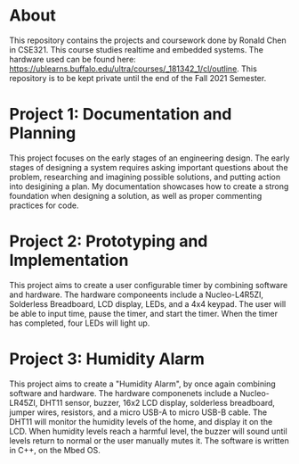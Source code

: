 About
=======
This repository contains the projects and coursework done by Ronald Chen in CSE321. This course studies realtime and embedded systems. The hardware used can be found here: https://ublearns.buffalo.edu/ultra/courses/_181342_1/cl/outline. This repository is to be kept private until the end of the Fall 2021 Semester.

Project 1: Documentation and Planning
======
This project focuses on the early stages of an engineering design. The early stages of designing a system requires asking important questions about the problem, researching and imagining possible solutions, and putting action into desigining a plan. My documentation showcases how to create a strong foundation when designing a solution, as well as proper commenting practices for code. 

Project 2: Prototyping and Implementation
=====
This project aims to create a user configurable timer by combining software and hardware. The hardware componeents include  a Nucleo-L4R5ZI, Solderless Breadboard, LCD display, LEDs, and a 4x4 keypad. The user will be able to input time, pause the timer, and  start the timer. When the timer has completed, four LEDs will light up. 

Project 3: Humidity Alarm
=====
This project aims to create a "Humidity Alarm", by once again combining software and hardware. The hardware componenets include a Nucleo-LR45ZI, DHT11 sensor, buzzer,  16x2 LCD display, solderless breadboard, jumper wires, resistors, and a micro USB-A to micro USB-B cable. The DHT11 will monitor the humidity levels of the home, and display it on the LCD. When humidity levels reach a harmful level, the buzzer will sound until levels return to normal or the user manually mutes it. The software is written in C++, on the Mbed OS. 
